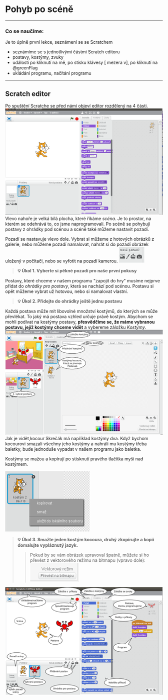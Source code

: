 # Pohyb po scéně

---
### Co se naučíme:
Je to úplně první lekce, seznámení se se Scratchem

* seznámíme se s jednotlivými částmi Scratch editoru
* postavy, kostýmy, zvuky
* události <sb>po kliknutí na mě</sb>, <sb>po stisku klávesy [ mezera v]</sb>, <sb>po kliknutí na @greenFlag</sb> 
* ukládání programu, načítání programu

---

## Scratch editor
Po spuštění Scratche se před námi objeví editor rozdělený  na 4 části.
![](editor_nepopsany.png)
Vlevo nahoře je velká bílá plocha, které říkáme *scéna*. Je to prostor, na kterém se odehrává to, co jsme naprogramovali. Po scéně se pohybují postavy z ohrádky pod scénou a scéně také můžeme nastavit pozadí. 

Pozadí se nastavuje vlevo dole. Vybrat si můžeme z hotových obrázků z galerie, nebo můžeme pozadí namalovat, nahrát si do pozadí obrázek uložený v počítači, nebo se vyfotit na pozadí kamerou. ![](volba_pozadi.png)

>**:bulb: Úkol 1. Vyberte si pěkné pozadí pro naše první pokusy** 

Postavy, které chceme v našem programu "zapojit do hry" musíme nejprve přidat do *ohrádky pro postavy*, která se nachází pod scénou. Postavu si opět můžeme vybrat už hotovou, nebo si namalovat vlastní.

>**:bulb: Úkol 2. Přidejte do ohrádky ještě jednu postavu**

Každá postava může mít libovolné množství kostýmů, do kterých se může převlékat. To jaký má postava vzhled určuje právě kostým. Abychom se mohli podívat na kostýmy postavy, **přesvědčíme se, že máme vybranou postavu, jejíž kostýmy chceme vidět** a vybereme záložku *Kostýmy*. 
![](kostymy.png)
Jak je vidět,kocour Skrečák má například kostýmy dva. Když bychom kocourovi smazali všechny jeho kostýmy a nahráli mu kostýmy třeba baletky, bude jednoduše vypadat v našem programu jako baletka.

Kostýmy se mažou a kopírují po stisknutí pravého tlačítka myši nad kostýmem.

![](editace_kostymu.png)

>**:bulb: Úkol 3. Smažte jeden kostým kocoura, druhý zkopírujte a kopii domalujte vypláznutý jazyk.** 
>> Pokud by se vám obrázek upravoval špatně, můžete si ho převést z vektorového režimu na bitmapu (vpravo dole): ![](na_bitmapu.png)

![](scratch_editor.png)
